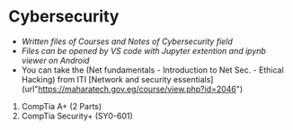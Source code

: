 # Cybersecurity
- *Written files of Courses and Notes of Cybersecurity field* 
- *Files can be opened by VS code with Jupyter extention and ipynb viewer on Android*
- You can take the (Net fundamentals - Introduction to Net Sec. - Ethical Hacking) from ITI [Network and security essentials] (url"https://maharatech.gov.eg/course/view.php?id=2046")

1. CompTia A+ (2 Parts)
2. CompTia Security+ (SY0-601)
